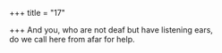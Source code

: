 +++
title = "17"

+++
And you, who are not deaf but have listening ears,  
do we call here from afar for help.  